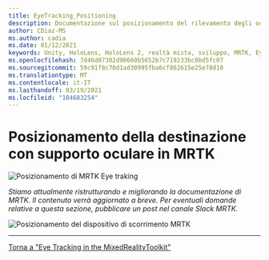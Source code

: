 ```yaml
---
title: EyeTracking_Positioning
description: Documentazione sul posizionamento del rilevamento degli occhi
author: CDiaz-MS
ms.author: cadia
ms.date: 01/12/2021
keywords: Unity, HoloLens, HoloLens 2, realtà mista, sviluppo, MRTK, EyeTracking,
ms.openlocfilehash: 7d46d07302d98660b5652b7c719233bc0bd5fc07
ms.sourcegitcommit: 59c91f8c70d1ad30995fba6cf862615e25e78d10
ms.translationtype: MT
ms.contentlocale: it-IT
ms.lasthandoff: 03/19/2021
ms.locfileid: "104683254"
---
```

# <a name="eye-supported-target-positioning-in-mrtk"></a>Posizionamento della destinazione con supporto oculare in MRTK

![Posizionamento di MRTK Eye traking](../images/eye-tracking/mrtk_et_positioning.png)

<!-- TODO: Add content -->
_Stiamo attualmente ristrutturando e migliorando la documentazione di MRTK. Il contenuto verrà aggiornato a breve. Per eventuali domande relative a questa sezione, pubblicare un post nel canale Slack MRTK._

![Posizionamento del dispositivo di scorrimento MRTK](../images/eye-tracking/mrtk_et_positioning_slider.png)

---
[Torna a "Eye Tracking in the MixedRealityToolkit"](EyeTracking_Main.md)
